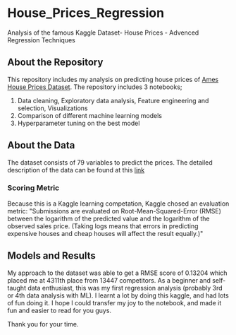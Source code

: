 # House_Prices_Regression
 Analysis of the famous Kaggle Dataset- House Prices - Advenced Regression Techniques

## About the Repository

This repository includes my analysis on predicting house prices of [Ames House Prices Dataset](https://www.kaggle.com/c/house-prices-advanced-regression-techniques). The repository includes 3 notebooks;

1. Data cleaning, Exploratory data analysis, Feature engineering and selection, Visualizations
2. Comparison of different machine learning models
3. Hyperparameter tuning on the best model

## About the Data
The dataset consists of 79 variables to predict the prices. The detailed description of the data can be found at this [link](https://www.kaggle.com/c/house-prices-advanced-regression-techniques/data?select=data_description.txt)

### Scoring Metric

Because this is a Kaggle learning competation, Kaggle chosed an evaluation metric: 
    "Submissions are evaluated on Root-Mean-Squared-Error (RMSE) between the logarithm of the predicted value and the logarithm of the observed sales price. (Taking logs means that errors in predicting expensive houses and cheap houses will affect the result equally.)"

## Models and Results

My approach to the dataset was able to get a RMSE score of 0.13204 which placed me at 4311th place from 13447 competitors. As a beginner and self-taught data enthusiast, this was my first regression analysis (probably 3rd or 4th data analysis with ML).  I learnt a lot by doing this kaggle, and had lots of fun doing it. I hope I could transfer my joy to the notebook, and made it fun and easier to read for you guys. 

Thank you for your time.


